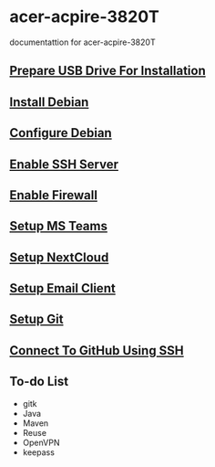 # acer-acpire-3820T
documentattion for acer-acpire-3820T

## [Prepare USB Drive For Installation](doc/prepare-usb-drive.md)
## [Install Debian](doc/install-debian.md)
## [Configure Debian](doc/configure-debian.md)
## [Enable SSH Server](doc/enable-ssh-server.md)
## [Enable Firewall](doc/enable-firewall.md)
## [Setup MS Teams](doc/setup-ms-teams.md)
## [Setup NextCloud](doc/setup-nextcloud.md)
## [Setup Email Client](doc/setup-email-client.md)
## [Setup Git](doc/setup-git.md)
## [Connect To GitHub Using SSH](doc/connect-github-ssh.md)
## To-do List

* gitk
* Java
* Maven
* Reuse
* OpenVPN
* keepass
